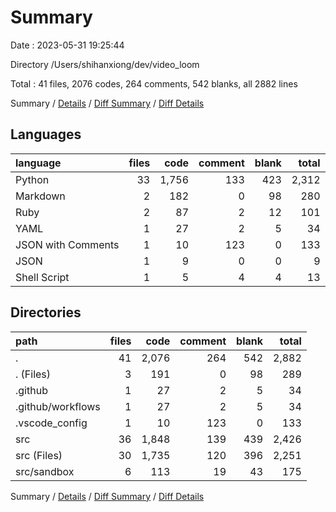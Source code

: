 # Summary

Date : 2023-05-31 19:25:44

Directory /Users/shihanxiong/dev/video_loom

Total : 41 files,  2076 codes, 264 comments, 542 blanks, all 2882 lines

Summary / [Details](details.md) / [Diff Summary](diff.md) / [Diff Details](diff-details.md)

## Languages
| language | files | code | comment | blank | total |
| :--- | ---: | ---: | ---: | ---: | ---: |
| Python | 33 | 1,756 | 133 | 423 | 2,312 |
| Markdown | 2 | 182 | 0 | 98 | 280 |
| Ruby | 2 | 87 | 2 | 12 | 101 |
| YAML | 1 | 27 | 2 | 5 | 34 |
| JSON with Comments | 1 | 10 | 123 | 0 | 133 |
| JSON | 1 | 9 | 0 | 0 | 9 |
| Shell Script | 1 | 5 | 4 | 4 | 13 |

## Directories
| path | files | code | comment | blank | total |
| :--- | ---: | ---: | ---: | ---: | ---: |
| . | 41 | 2,076 | 264 | 542 | 2,882 |
| . (Files) | 3 | 191 | 0 | 98 | 289 |
| .github | 1 | 27 | 2 | 5 | 34 |
| .github/workflows | 1 | 27 | 2 | 5 | 34 |
| .vscode_config | 1 | 10 | 123 | 0 | 133 |
| src | 36 | 1,848 | 139 | 439 | 2,426 |
| src (Files) | 30 | 1,735 | 120 | 396 | 2,251 |
| src/sandbox | 6 | 113 | 19 | 43 | 175 |

Summary / [Details](details.md) / [Diff Summary](diff.md) / [Diff Details](diff-details.md)